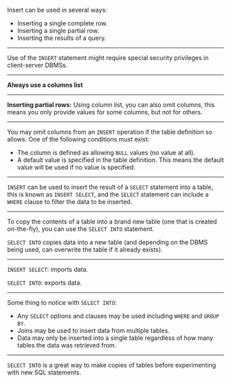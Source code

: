 Insert can be used in several ways:
* Inserting a single complete row.
* Inserting a single partial row.
* Inserting the results of a query.

---

Use of the `INSERT` statement might require special security privileges in client-server DBMSs.

---

**Always use a columns list**

---

**Inserting partial rows:** Using column list, you can also omit columns, this means you only provide values for some columns, but not for others.

---

You may omit columns from an `INSERT` operation if the table definition so allows. One of the following conditions must exist:
* The column is defined as allowing `NULL` values (no value at all).
* A default value is specified in the table definition. This means the default value will be used if no value is specified.

---

`INSERT` can be used to insert the result of a `SELECT` statement into a table, this is known as `INSERT SELECT`, and the `SELECT` statement can include a `WHERE` clause to filter the data to be inserted.

---

To copy the contents of a table into a brand new table (one that is created on-the-fly), you can use the `SELECT INTO` statement.

`SELECT INTO` copies data into a new table (and depending on the DBMS being used, can overwrite the table if it already exists).

---

`INSERT SELECT`: imports data.

`SELECT INTO`: exports data.

---

Some thing to notice with `SELECT INTO`:
* Any `SELECT` options and clauses may be used including `WHERE` and `GROUP BY`.
* Joins may be used to insert data from multiple tables.
* Data may only be inserted into a single table regardless of how many tables the data was retrieved from.

---

`SELECT INTO` is a great way to make copies of tables before experimenting with new SQL statements.
